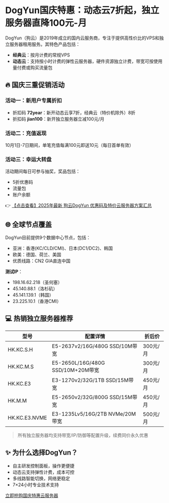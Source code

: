 # DogYun国庆特惠：动态云7折起，独立服务器直降100元-月

DogYun（狗云）是2019年成立的国内云服务商，专注于提供高性价比的VPS和独立服务器租用服务。其特色产品包括：

- **经典云**：按月计费的常规VPS
- **动态云**：支持按小时计费的弹性云服务器，硬件资源独立计费，带宽可按使用量付费或购买流量包

## 🔥 国庆三重促销活动

### 活动一：新用户专属折扣
- 折扣码 **72year**：新开动态云享7折，经典云（特价机除外）8折
- 折扣码 **jian100**：新开独立服务器立减100元/月

### 活动二：充值返现
10月1日-7日期间，单笔充值每满100元即送10元（每日首单有效）

### 活动三：幸运大转盘
活动期间每日可参与抽奖，奖品包括：
- 5折优惠码
- 流量包
- 账户余额

👉 [【点击查看】2025年最新 狗云DogYun 优惠码及特价云服务器方案汇总](https://bit.ly/DogYun)

## 🌐 全球节点覆盖
DogYun目前提供9个数据中心节点，包括：
- 亚洲：香港(KC/CLD/CMI)、日本(DC1/DC2)、韩国
- 欧美：德国、荷兰、美国
- 优质线路：CN2 GIA直连中国

**测试IP**：
- 198.16.62.218（圣何塞）
- 45.140.88.1（洛杉矶）
- 45.141.139.1（韩国）
- 23.225.10.1（香港CMI）

## 💻 热销独立服务器推荐

| 型号          | 配置详情                                                                 | 折后价 |
|---------------|--------------------------------------------------------------------------|--------|
| HK.KC.S.H     | E5-2637v2/16G/480G SSD/10M带宽                                          | 300元/月 |
| HK.KC.M.S     | E5-2650L/16G/480G SSD/10M+20M带宽                                       | 300元/月 |
| HK.KC.E3      | E3-1270v2/32G/1TB SSD/15M带宽                                           | 450元/月 |
| HK.M.M        | E5-2650v2/32G/800G SSD/15M带宽                                          | 450元/月 |
| HK.KC.E3.NVME | E3-1235Lv5/16G/2TB NVMe/20M带宽                                        | 500元/月 |

> 所有独立服务器均支持带宽/IP/防御等配置升级，续费同价永久优惠

## ✨ 为什么选择DogYun？
- 自主研发控制面板，操作更便捷
- 动态云支持弹性计费，成本可控
- 多线路智能切换，网络更稳定
- 7×24小时专业技术支持

[立即抢购国庆特惠云服务器](https://bit.ly/DogYun)